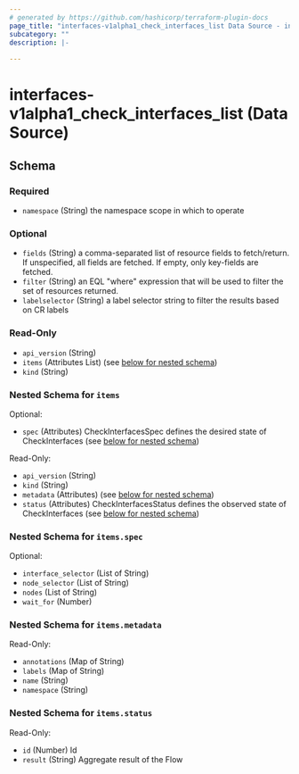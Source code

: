 ```yaml
---
# generated by https://github.com/hashicorp/terraform-plugin-docs
page_title: "interfaces-v1alpha1_check_interfaces_list Data Source - interfaces-v1alpha1"
subcategory: ""
description: |-
  
---
```


# interfaces-v1alpha1_check_interfaces_list (Data Source)





<!-- schema generated by tfplugindocs -->
## Schema

### Required

- `namespace` (String) the namespace scope in which to operate

### Optional

- `fields` (String) a comma-separated list of resource fields to fetch/return.  If unspecified, all fields are fetched.  If empty, only key-fields are fetched.
- `filter` (String) an EQL "where" expression that will be used to filter the set of resources returned.
- `labelselector` (String) a label selector string to filter the results based on CR labels

### Read-Only

- `api_version` (String)
- `items` (Attributes List) (see [below for nested schema](#nestedatt--items))
- `kind` (String)

<a id="nestedatt--items"></a>
### Nested Schema for `items`

Optional:

- `spec` (Attributes) CheckInterfacesSpec defines the desired state of CheckInterfaces (see [below for nested schema](#nestedatt--items--spec))

Read-Only:

- `api_version` (String)
- `kind` (String)
- `metadata` (Attributes) (see [below for nested schema](#nestedatt--items--metadata))
- `status` (Attributes) CheckInterfacesStatus defines the observed state of CheckInterfaces (see [below for nested schema](#nestedatt--items--status))

<a id="nestedatt--items--spec"></a>
### Nested Schema for `items.spec`

Optional:

- `interface_selector` (List of String)
- `node_selector` (List of String)
- `nodes` (List of String)
- `wait_for` (Number)


<a id="nestedatt--items--metadata"></a>
### Nested Schema for `items.metadata`

Read-Only:

- `annotations` (Map of String)
- `labels` (Map of String)
- `name` (String)
- `namespace` (String)


<a id="nestedatt--items--status"></a>
### Nested Schema for `items.status`

Read-Only:

- `id` (Number) Id
- `result` (String) Aggregate result of the Flow
